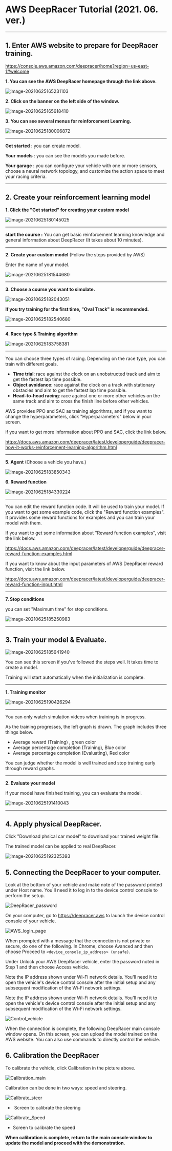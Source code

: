 # AWS DeepRacer Tutorial (2021. 06. ver.)

---

## 1. Enter AWS website to prepare for DeepRacer training.

https://console.aws.amazon.com/deepracer/home?region=us-east-1#welcome

**1. You can see the AWS DeepRacer homepage through the link above.**

![image-20210625165231103](https://user-images.githubusercontent.com/84532778/123618695-67c05b00-d843-11eb-8e5d-7ec789efd4df.png)



**2. Click on the banner on the left side of the window.**

![image-20210625165618410](https://user-images.githubusercontent.com/84532778/123618700-6858f180-d843-11eb-9f19-24fb8df447a5.png)



**3. You can see several menus for reinforcement Learning.**

![image-20210625180006872](https://user-images.githubusercontent.com/84532778/123618714-6b53e200-d843-11eb-9077-47973c748187.png)

---

**Get started** : you can create model.

**Your models** : you can see the models you made before.

**Your garage** : you can configure your vehicle with one or more sensors, choose a neural 			            network topology, and customize the action space to meet your racing criteria.

---



## 2. Create your reinforcement learning model

**1. Click the "Get started" for creating your custom model**

![image-20210625180145025](https://user-images.githubusercontent.com/84532778/123618716-6bec7880-d843-11eb-9b4a-c73482b5c8f2.png)

---

**start the course :** You can get basic reinforcement learning knowledge and general 							      information about DeepRacer (It takes about 10 minutes).

---



**2. Create your custom model** (Follow the steps provided by AWS)

Enter the name of your model.

![image-20210625181544680](https://user-images.githubusercontent.com/84532778/123618723-6db63c00-d843-11eb-8435-3c78cdc4cf10.png)

---



**3. Choose a course you want to simulate.**

![image-20210625182043051](https://user-images.githubusercontent.com/84532778/123618726-6e4ed280-d843-11eb-9378-9d25fd7ffe65.png)

**If you try training for the first time, "Oval Track" is recommended.**

![image-20210625182540680](https://user-images.githubusercontent.com/84532778/123618731-6ee76900-d843-11eb-894f-e1043798ab58.png)

---



**4. Race type & Training algorithm**

![image-20210625183758381](https://user-images.githubusercontent.com/84532778/123618745-7149c300-d843-11eb-92b9-556ea67a4167.png)

___

You can choose three types of racing. Depending on the race type, you can train with different goals. 

- **Time trial**: race against the clock on an unobstructed track and aim to get the fastest lap time possible.
- **Object avoidance**: race against the clock on a track with stationary obstacles and aim to get the fastest lap time possible.
- **Head-to-head racing**: race against one or more other vehicles on the same track and aim to cross the finish line before other vehicles.

AWS provides PPO and SAC as training algorithms, and if you want to change the hyperparameters, click "Hyperparameters" below in your screen.

if you want to get more information about PPO and SAC, click the link below.

https://docs.aws.amazon.com/deepracer/latest/developerguide/deepracer-how-it-works-reinforcement-learning-algorithm.html

---



**5. Agent** (Choose a vehicle you have.)

![image-20210625183850343](https://user-images.githubusercontent.com/84532778/123618756-73138680-d843-11eb-9494-f76554ea7a81.png)



**6. Reward function**

![image-20210625184330224](https://user-images.githubusercontent.com/84532778/123618764-7444b380-d843-11eb-91dd-5012b5db2f56.png)

---

You can edit the reward function code. It will be used to train your model.  If you want to get some example code, click the "Reward function examples". It provides some reward functions for examples and you can train your model with them.

If you want to get some information about "Reward function examples", visit the link below.

https://docs.aws.amazon.com/deepracer/latest/developerguide/deepracer-reward-function-examples.html

If you want to know about the input parameters of AWS DeepRacer reward function, visit the link below.

https://docs.aws.amazon.com/deepracer/latest/developerguide/deepracer-reward-function-input.html

---



**7. Stop conditions**

you can set "Maximum time" for stop conditions.

![image-20210625185250983](https://user-images.githubusercontent.com/84532778/123618773-76a70d80-d843-11eb-8a0f-41dfc1c3fdb2.png)

---



## 3. Train your model & Evaluate.

![image-20210625185641940](https://user-images.githubusercontent.com/84532778/123618777-773fa400-d843-11eb-902a-992425af62d6.png)

You can see this screen if you've followed the steps well. It takes time to create a model.

Training will start automatically when the initialization is complete.

---



**1. Training monitor**

![image-20210625190426294](https://user-images.githubusercontent.com/84532778/123618782-77d83a80-d843-11eb-88f6-ef0a14d50c27.png)

---

You can only watch simulation videos when training is in progress.

As the training progresses, the left graph is drawn. The graph includes three things below.

- Average reward (Training) , green color
- Average percentage completion (Training), Blue color
- Average percentage completion (Evaluating), Red color

You can judge whether the model is well trained and stop training early through reward graphs.

---



**2. Evaluate your model**

if your model have finished training, you can evaluate the model.

![image-20210625191410043](https://user-images.githubusercontent.com/84532778/123618784-79096780-d843-11eb-857c-61d02c1310be.png)

---



## 4. Apply physical DeepRacer.

Click "Download phsical car model" to download your trained weight file.

The trained model can be applied to real DeepRacer.

![image-20210625192325393](https://user-images.githubusercontent.com/84532778/123618790-7a3a9480-d843-11eb-8f16-7d3d0055d55e.png)



## 5. Connecting the DeepRacer to your computer.

Look at the bottom of your vehicle and make note of the password printed under Host name. You'll need it to log in to the device control console to perform the setup.

![DeepRacer_password](https://user-images.githubusercontent.com/84532778/123619297-01880800-d844-11eb-9652-d3475bae7073.jpg)



On your computer, go to https://deepracer.aws to launch the device control console of your vehicle.

![AWS_login_page](https://user-images.githubusercontent.com/84532778/123619277-fd5bea80-d843-11eb-8c68-28542225e478.png)

When prompted with a message that the connection is not private or secure, do one of the following. In Chrome, choose Avanced and then choose Proceed to `<device_console_ip_address> (unsafe)`.

Under Unlock your AWS DeepRacer vehicle, enter the password noted in Step 1 and then choose Access vehicle.

Note the IP address shown under Wi-Fi network details. You'll need it to open the vehicle's device control console after the initial setup and any subsequent modification of the Wi-Fi network settings.

Note the IP address shown under Wi-Fi network details. You'll need it to open the vehicle's device control console after the initial setup and any subsequent modification of the Wi-Fi network settings.





![Control_vehicle](https://user-images.githubusercontent.com/84532778/123619291-0056db00-d844-11eb-9c6d-66831c66ec2e.png)

When the connection is complete, the following DeepRacer main console window opens. On this screen, you can upload the model trained on the AWS website. You can also use commands to directly control the vehicle.



## 6. Calibration the DeepRacer



To calibrate the vehicle, click Calibration in the picture above.

![Calibration_main](https://user-images.githubusercontent.com/84532778/123619289-ffbe4480-d843-11eb-9f9a-5676c408b3fc.png)



Calibration can be done in two ways: speed and steering.



![Calibrate_steer](https://user-images.githubusercontent.com/84532778/123619285-ff25ae00-d843-11eb-943b-a04827dcb2f2.png)

* ​	Screen to calibrate the steering



![Calibrate_Speed](https://user-images.githubusercontent.com/84532778/123619282-fe8d1780-d843-11eb-83ce-a70acbbefd6e.png)

* Screen to calibrate the speed



**When calibration is complete, return to the main console window to update the model and proceed with the demonstration.**

